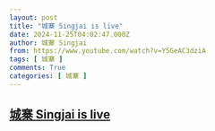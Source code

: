 ```yaml
---
layout: post
title: "城寨 Singjai is live"
date: 2024-11-25T04:02:47.000Z
author: 城寨 Singjai
from: https://www.youtube.com/watch?v=Y5GeAC3dziA
tags: [ 城寨 ]
comments: True
categories: [ 城寨 ]
---
```

<!--1732507367000-->
[城寨 Singjai is live](https://www.youtube.com/watch?v=Y5GeAC3dziA)
------

<div>

</div>
